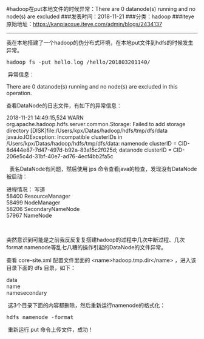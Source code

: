 #hadoop在put本地文件的时候异常：There are 0 datanode(s) running and no node(s) are excluded
###发表时间：2018-11-21
###分类：hadoop
###iteye原始地址：<a href="https://kanpiaoxue.iteye.com/admin/blogs/2434137" target="_blank">https://kanpiaoxue.iteye.com/admin/blogs/2434137</a>

---

<div class="iteye-blog-content-contain" style="font-size: 14px;"> 
 <p>我在本地搭建了一个hadoop的伪分布式环境，在本地put文件到hdfs的时候发生异常。</p> 
 <pre name="code" class="java">hadoop fs -put hello.log /hello/201803201140/</pre> 
 <p>&nbsp;异常信息：</p> 
 <div class="quote_div">
  There are 0 datanode(s) running and no node(s) are excluded in this operation.
 </div> 
 <p>查看DataNode的日志文件，有如下的异常信息：</p> 
 <div class="quote_div">
  2018-11-21 14:49:15,524 WARN org.apache.hadoop.hdfs.server.common.Storage: Failed to add storage directory [DISK]file:/Users/kpx/Datas/hadoop/hdfs/tmp/dfs/data
  <br>java.io.IOException: Incompatible clusterIDs in /Users/kpx/Datas/hadoop/hdfs/tmp/dfs/data: namenode clusterID = CID-8d444e87-7d47-497d-b92a-83a15c2f025d; datanode clusterID = CID-206e5c4d-31bf-40e7-ad76-4ecf4bb2fa5c
 </div> 
 <p>&nbsp;&nbsp;表名DataNode有问题，然后使用 jps 命令查看java的检查，发现没有DataNode被启动：</p> 
 <div class="quote_title">
  进程情况： 写道
 </div> 
 <div class="quote_div">
  58400 ResourceManager
  <br>58499 NodeManager
  <br>58206 SecondaryNameNode
  <br>57967 NameNode
 </div> 
 <p>&nbsp;</p> 
 <p>突然意识到可能是之前我反反复复搭建hadoop的过程中几次中断过程、几次format namenode等乱七八糟的操作引起的DataNode的文件异常。</p> 
 <p>查看&nbsp;core-site.xml 配置文件里面的&nbsp;&lt;name&gt;hadoop.tmp.dir&lt;/name&gt; ，进入该目录下面的 dfs 目录，如下：</p> 
 <div class="quote_div">
  data
  <br>name
  <br>namesecondary
 </div> 
 <p>&nbsp;这3个目录下面的内容都删除，然后重新运行namenode的格式化：</p> 
 <pre name="code" class="java">hdfs namenode -format</pre> 
 <p>&nbsp;重新运行 put 命令上传文件，成功！</p> 
 <p>&nbsp;</p> 
</div>